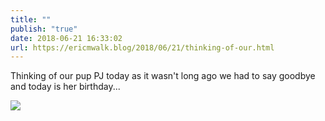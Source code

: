```yaml
---
title: ""
publish: "true"
date: 2018-06-21 16:33:02
url: https://ericmwalk.blog/2018/06/21/thinking-of-our.html
---
```


Thinking of our pup PJ today as it wasn't long ago we had to say goodbye and today is her birthday...

![](https://ericmwalk.blog/uploads/2022/dc6c64d467.jpg)